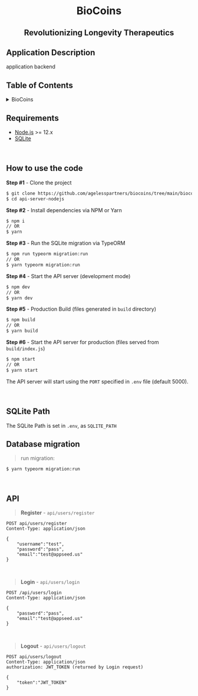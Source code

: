 <!-- PROJECT TITLE -->
  <h1 align="center">BioCoins</h1>
 <h2 2 align="center">
    Revolutionizing Longevity Therapeutics
    <br />
    </h2>

## Application Description

application backend

## Table of Contents

<details>
<summary>BioCoins</summary>

- [Table of Contents](#table-of-contents)
- [Requirements](#requirements)
- [Running](#running)

</details>

## Requirements

- [Node.js](https://nodejs.org/) >= 12.x
- [SQLite](https://www.sqlite.org/index.html)

<br />

## How to use the code

**Step #1** - Clone the project

```bash
$ git clone https://github.com/agelesspartners/biocoins/tree/main/biocoins_backend
$ cd api-server-nodejs
```

**Step #2** - Install dependencies via NPM or Yarn

```bash
$ npm i
// OR
$ yarn
```

**Step #3** - Run the SQLite migration via TypeORM

```bash
$ npm run typeorm migration:run
// OR
$ yarn typeorm migration:run
```

**Step #4** - Start the API server (development mode)

```bash
$ npm dev
// OR
$ yarn dev
```

**Step #5** - Production Build (files generated in `build` directory)

```bash
$ npm build
// OR
$ yarn build
```

**Step #6** - Start the API server for production (files served from `build/index.js`)

```bash
$ npm start
// OR
$ yarn start
```

The API server will start using the `PORT` specified in `.env` file (default 5000).

<br />

## SQLite Path

The SQLite Path is set in `.env`, as `SQLITE_PATH`

## Database migration

> run migration:

```
$ yarn typeorm migration:run
```

<br />

## API

> **Register** - `api/users/register`

```
POST api/users/register
Content-Type: application/json

{
    "username":"test",
    "password":"pass",
    "email":"test@appseed.us"
}
```

<br />

> **Login** - `api/users/login`

```
POST /api/users/login
Content-Type: application/json

{
    "password":"pass",
    "email":"test@appseed.us"
}
```

<br />

> **Logout** - `api/users/logout`

```
POST api/users/logout
Content-Type: application/json
authorization: JWT_TOKEN (returned by Login request)

{
    "token":"JWT_TOKEN"
}
```
